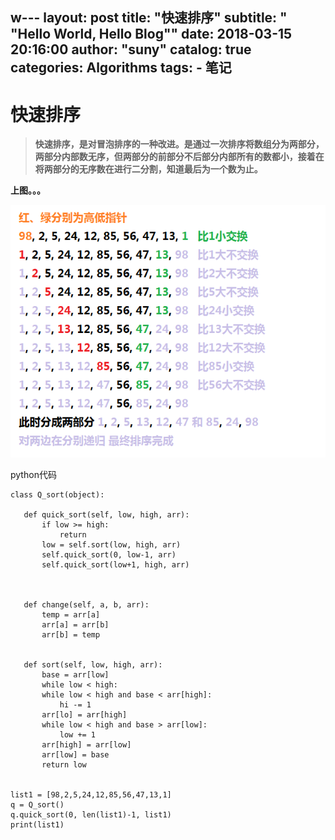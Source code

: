w---
layout:     post
title:      "快速排序"
subtitle:   " \"Hello World, Hello Blog\""
date:       2018-03-15 20:16:00
author:     "suny"
catalog: true
categories: Algorithms
tags:
    - 笔记
---
# 快速排序

> **快速排序，是对冒泡排序的一种改进。是通过一次排序将数组分为两部分，两部分内部数无序，但两部分的前部分不后部分内部所有的数都小，接着在将两部分的无序数在进行二分割，知道最后为一个数为止。**

**上图。。。**

<img src="/img/QuickSort.jpg"/>

python代码

	class Q_sort(object): 

	   def quick_sort(self, low, high, arr):
	       if low >= high:
	           return
	       low = self.sort(low, high, arr)
	       self.quick_sort(0, low-1, arr)
	       self.quick_sort(low+1, high, arr)
	
	       
	       
	   def change(self, a, b, arr):
	       temp = arr[a]
	       arr[a] = arr[b]
	       arr[b] = temp
	
	
	   def sort(self, low, high, arr):
	       base = arr[low]
	       while low < high:
		   while low < high and base < arr[high]:
		       hi -= 1
		   arr[lo] = arr[high]
		   while low < high and base > arr[low]:
		       low += 1
		   arr[high] = arr[low]
	       arr[low] = base
	       return low

      
	list1 = [98,2,5,24,12,85,56,47,13,1]               
	q = Q_sort()
	q.quick_sort(0, len(list1)-1, list1)
	print(list1)



